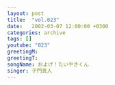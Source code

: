 ```yaml
---
layout: post
title:  "vol.023"
date:   2002-03-07 12:00:00 +0300
categories: archive
tags: []
youtube: "023"
greetingM: 
greetingT: 
songName: およげ！たいやきくん
singer: 子門真人
---
```

